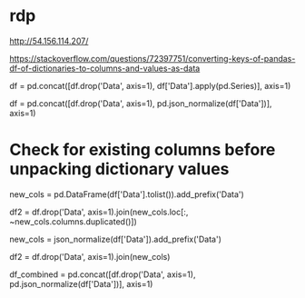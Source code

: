 # rdp


http://54.156.114.207/

https://stackoverflow.com/questions/72397751/converting-keys-of-pandas-df-of-dictionaries-to-columns-and-values-as-data

df = pd.concat([df.drop('Data', axis=1), df['Data'].apply(pd.Series)], axis=1)

df = pd.concat([df.drop('Data', axis=1), pd.json_normalize(df['Data'])], axis=1)


# Check for existing columns before unpacking dictionary values
new_cols = pd.DataFrame(df['Data'].tolist()).add_prefix('Data')


df2 = df.drop('Data', axis=1).join(new_cols.loc[:, ~new_cols.columns.duplicated()])

new_cols = json_normalize(df['Data']).add_prefix('Data')

df2 = df.drop('Data', axis=1).join(new_cols)


df_combined = pd.concat([df.drop('Data', axis=1), pd.json_normalize(df['Data'])], axis=1)







